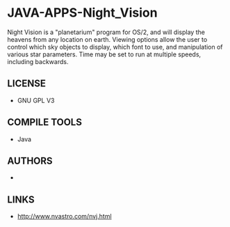 # JAVA-APPS-Night_Vision
Night Vision is a "planetarium" program for OS/2, and will display the heavens from any location on earth. Viewing options allow the user to control which sky objects to display, which font to use, and manipulation of various star parameters. Time may be set to run at multiple speeds, including backwards.

## LICENSE
* GNU GPL V3

## COMPILE TOOLS
* Java
 
## AUTHORS
* 

## LINKS
* http://www.nvastro.com/nvj.html
